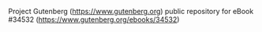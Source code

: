 Project Gutenberg (https://www.gutenberg.org) public repository for eBook #34532 (https://www.gutenberg.org/ebooks/34532)
